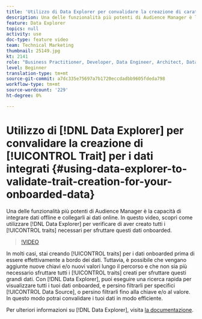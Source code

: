 ```yaml
---
title: 'Utilizzo di Data Explorer per convalidare la creazione di caratteristiche per i dati onboarded '
description: Una delle funzionalità più potenti di Audience Manager è la capacità di integrare dati offline e collegarli ai dati online. In questo video, scopri come utilizzare Data Explorer per verificare di aver creato tutte le caratteristiche necessarie per sfruttare questi dati onboarded.
feature: Data Explorer
topics: null
activity: use
doc-type: feature video
team: Technical Marketing
thumbnail: 25149.jpg
kt: 2141
role: "Business Practitioner, Developer, Data Engineer, Architect, Data Architect, Administrator, Leader"
level: Beginner
translation-type: tm+mt
source-git-commit: a7dc335e75697a7b1720eccdadbb9605fdeda798
workflow-type: tm+mt
source-wordcount: '229'
ht-degree: 0%

---
```



# Utilizzo di [!DNL Data Explorer] per convalidare la creazione di [!UICONTROL Trait] per i dati integrati {#using-data-explorer-to-validate-trait-creation-for-your-onboarded-data}

Una delle funzionalità più potenti di Audience Manager è la capacità di integrare dati offline e collegarli ai dati online. In questo video, scopri come utilizzare [!DNL Data Explorer] per verificare di aver creato tutti i [!UICONTROL traits] necessari per sfruttare questi dati onboarded.

>[!VIDEO](https://video.tv.adobe.com/v/25149/?quality=12)

In molti casi, stai creando [!UICONTROL traits] per i dati onboarded prima di essere effettivamente a bordo dei dati. Tuttavia, è possibile che vengano aggiunte nuove chiavi e/o nuovi valori lungo il percorso e che non sia più necessario sfruttare tutti i [!UICONTROL traits] creati per sfruttare questi grandi dati. Con [!DNL Data Explorer], puoi eseguire una ricerca rapida per visualizzare tutti i tuoi dati onboarded, e persino filtrarli per specifici [!UICONTROL Data Source], o persino filtrarli fino alla chiave e/o al valore. In questo modo potrai convalidare i tuoi dati in modo efficiente.

Per ulteriori informazioni su [!DNL Data Explorer], visita [la documentazione](https://experiencecloud.adobe.com/resources/help/en_US/aam/data-explorer.html).